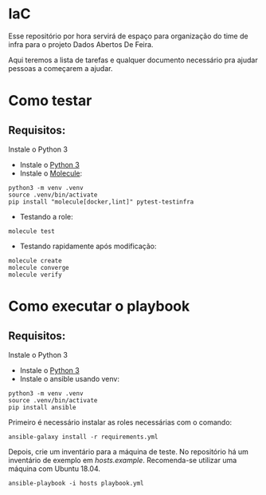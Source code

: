 # IaC

Esse repositório por hora servirá de espaço para organização do time de infra para o projeto Dados Abertos De Feira.

Aqui teremos a lista de tarefas e qualquer documento necessário pra ajudar pessoas a começarem a ajudar.

# Como testar

## Requisitos:
Instale o Python 3

 - Instale o [Python 3](https://www.python.org/downloads/)
 - Instale o [Molecule](https://molecule.readthedocs.io/en/latest/installation.html):

```
python3 -m venv .venv
source .venv/bin/activate
pip install "molecule[docker,lint]" pytest-testinfra
```

 - Testando a role:

```
molecule test
```

 - Testando rapidamente após modificação:

```
molecule create
molecule converge
molecule verify
```

# Como executar o playbook

## Requisitos:
Instale o Python 3

 - Instale o [Python 3](https://www.python.org/downloads/)
 - Instale o ansible usando venv:

```
python3 -m venv .venv
source .venv/bin/activate
pip install ansible
```

Primeiro é necessário instalar as roles necessárias com o comando:

```
ansible-galaxy install -r requirements.yml
```

Depois, crie um inventário para a máquina de teste. No repositório há um inventário de exemplo em *hosts.example*. Recomenda-se utilizar uma máquina com Ubuntu 18.04.

```
ansible-playbook -i hosts playbook.yml
```